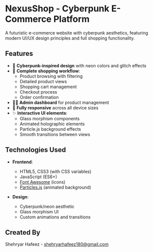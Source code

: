 # NexusShop - Cyberpunk E-Commerce Platform

A futuristic e-commerce website with cyberpunk aesthetics, featuring modern UI/UX design principles and full shopping functionality.

## Features

- 🚀 **Cyberpunk-inspired design** with neon colors and glitch effects
- 🛒 **Complete shopping workflow**:
  - Product browsing with filtering
  - Detailed product views
  - Shopping cart management
  - Checkout process
  - Order confirmation
- 👨‍💻 **Admin dashboard** for product management
- 📱 **Fully responsive** across all device sizes
- ✨ **Interactive UI elements**:
  - Glass morphism components
  - Animated holographic elements
  - Particle.js background effects
  - Smooth transitions between views

## Technologies Used

- **Frontend**:
  - HTML5, CSS3 (with CSS variables)
  - JavaScript (ES6+)
  - [Font Awesome](https://fontawesome.com/) (icons)
  - [Particles.js](https://vincentgarreau.com/particles.js/) (animated background)
  
- **Design**:
  - Cyberpunk/neon aesthetic
  - Glass morphism UI
  - Custom animations and transitions

## Created By
Shehryar Hafeez - shehryarhafeez180@gmail.com
